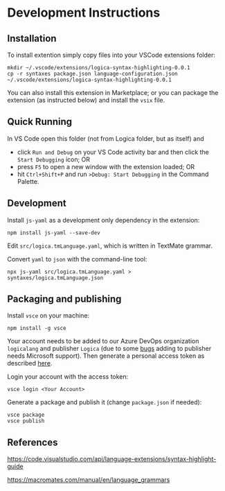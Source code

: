 
# Development Instructions

## Installation

To install extention simply copy files into your VSCode extensions folder:
```
mkdir ~/.vscode/extensions/logica-syntax-highlighting-0.0.1
cp -r syntaxes package.json language-configuration.json ~/.vscode/extensions/logica-syntax-highlighting-0.0.1
```

You can also install this extension in Marketplace; or you can package the extension (as instructed below) and install the `vsix` file. 

## Quick Running

In VS Code open this folder (not from Logica folder, but as itself) and 

- click `Run and Debug` on your VS Code activity bar and then click the `Start Debugging` icon; OR
- press `F5` to open a new window with the extension loaded; OR
- hit `Ctrl+Shift+P` and run `>Debug: Start Debugging` in the Command Palette.


## Development

Install `js-yaml` as a development only dependency in the extension:

```
npm install js-yaml --save-dev
```

Edit `src/logica.tmLanguage.yaml`, which is written in TextMate grammar.

Convert `yaml` to `json` with the command-line tool:

```
npx js-yaml src/logica.tmLanguage.yaml > syntaxes/logica.tmLanguage.json
```


## Packaging and publishing

Install `vsce` on your machine:

```
npm install -g vsce
```

Your account needs to be added to our Azure DevOps organization `logicalang` and publisher `Logica` (due to some [bugs](https://stackoverflow.com/questions/56032912/vs-marketplace-add-member-displayes-invalid-domain-error) adding to publisher needs Microsoft support). Then generate a personal access token as described [here](https://code.visualstudio.com/api/working-with-extensions/publishing-extension#publishing-extensions). 

Login your account with the access token:
```
vsce login <Your Account>
```

Generate a package and publish it (change `package.json` if needed):
```
vsce package
vsce publish
```


## References

https://code.visualstudio.com/api/language-extensions/syntax-highlight-guide

https://macromates.com/manual/en/language_grammars
